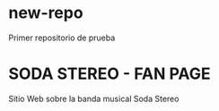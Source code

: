 # new-repo
Primer repositorio de prueba

# SODA STEREO - FAN PAGE
Sitio Web sobre la banda musical Soda Stereo
